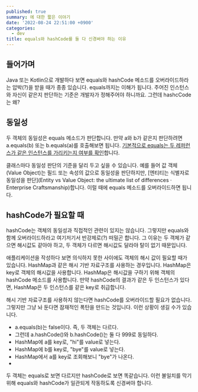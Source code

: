 ```yaml
---
published: true
summary: 에 대한 짧은 이야기
date: '2022-08-24 22:51:00 +0900'
categories:
  - dev
title: equals와 hashCode를 둘 다 신경써야 하는 이유
---
```

## 들어가며

Java 또는 Kotlin으로 개발하다 보면 equals와 hashCode 메소드를 오버라이드하라는 압박(?)을 받을 때가 종종 있습니다. equals까지는 이해가 됩니다. 주어진 인스턴스와 자신이 같은지 판단하는 기준은 개발자가 정해주어야 하니까요. 그런데 hashcCode는 왜?

## 동일성

두 객체의 동일성은 equals 메소드가 판단합니다. 만약 a와 b가 같은지 판단하려면 a.equals(b) 또는 b.equals(a)를 호출해보면 됩니다. [기본적으로 equals는 두 레퍼런스가 같은 인스턴스를 가리키는지 여부를 확인](https://stackoverflow.com/a/4179011)합니다.

클래스마다 동일성 판단의 기준을 달리 두고 싶을 수 있습니다. 예를 들어 값 객체(Value Object)는 필드 또는 속성의 값으로 동일성을 판단하지만, [엔티티는 식별자로 동일성을 판단](Entity vs Value Object: the ultimate list of differences · Enterprise Craftsmanship)합니다. 이럴 때에 equals 메소드를 오버라이드하면 됩니다. 

## hashCode가 필요할 때

hashCode는 객체의 동일성과 직접적인 관련이 있지는 않습니다. 그렇지만 equals와 함께 오버라이드하라고 여기저기서 반강제로(?) 떠밀곤 합니다. 그 이유는 두 객체가 같으면 해시값도 같아야 하고, 두 객체가 다르면 해시값도 달라야 탈이 없기 때문입니다.

애플리케이션을 작성하다 보면 의식하지 못한 사이에도 객체의 해시 값이 필요할 때가 있습니다. HashMap과 같은 해시 기반 자료구조를 사용하는 경우입니다. HashMap은 key로 객체의 해시값을 사용합니다. HashMap은 해시값을 구하기 위해 객체의 hashCode 메소드를 사용합니다. 만약 hashCode의 결과가 같은 두 인스턴스가 있다면, HashMap은 두 인스턴스를 같은 key로 취급합니다.

해시 기반 자료구조를 사용하지 않는다면 hashCode를 오버라이드할 필요가 없습니다. 그렇지만 그냥 놔 둔다면 잠재적인 폭탄을 만드는 것입니다. 이런 상황이 생길 수가 있습니다.

- a.equals(b)는 false이다. 즉, 두 객체는 다르다.
- 그런데 a.hashCode()와 b.hashCode()는 둘 다 999로 동일하다.
- HashMap에 a를 key로, "hi"를 value로 넣는다.
- HashMap에 b를 key로, "bye"를 value로 넣는다.
- HashMap에서 a를 key로 조회해보니 "bye"가 나온다.
- 
두 객체는 equals로 보면 다르지만 hashCode로 보면 똑같습니다. 이런 불일치를 막기 위해 equals와 hashCode가 일관되게 작동하도록 신경써야 합니다.
